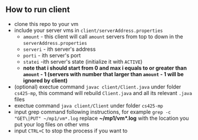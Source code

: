 ## How to run client

* clone this repo to your vm
* include your server vms in `client/serverAddress.properties`
    * `amount` - this client will call `amount` servers from top to down in the `serverAddress.properties`
    * `serveri` - ith server's address
    * `porti` - ith server's port
    * `statei` -ith server's state (initialize it with `ACTIVE`)
    * **note that i should start from 0 and max i equals to or greater than `amount` - 1 (servers with number that larger than `amount` - 1 will be ignored by client)**
* (optional) exectue command `javac client/Client.java` under folder `cs425-mp`, this command will rebuild `Client.java` and all its relevant `.java` files
* exectue command `java client/Client` under folder `cs425-mp`
* input grep command following instructions, for example `grep -c "GET\|PUT" ~/mp1/vm*.log` replace **~/mp1/vm\*.log** with the location you put your log files on other vms
* input `CTRL+C` to stop the process if you want to